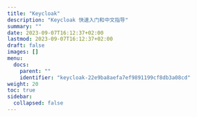 ```yaml
---
title: "Keycloak"
description: "Keycloak 快速入门和中文指导"
summary: ""
date: 2023-09-07T16:12:37+02:00
lastmod: 2023-09-07T16:12:37+02:00
draft: false
images: []
menu:
  docs:
    parent: ""
    identifier: "keycloak-22e9ba8aefa7ef9891199cf8db3a08cd"
weight: 20
toc: true
sidebar:
  collapsed: false
---
```


